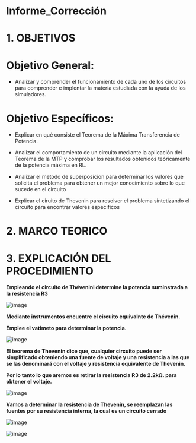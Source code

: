 # Informe_Corrección
# 1. OBJETIVOS 

# **Objetivo General:**

* Analizar y comprender el funcionamiento de cada uno de los circuitos para comprender e implentar la materia estudiada con la ayuda de los simuladores.

# **Objetivo Específicos:**

* Explicar en qué consiste el Teorema de la Máxima Transferencia de Potencia.

* Analizar el comportamiento de un circuito mediante la aplicación del Teorema de la MTP y comprobar los resultados obtenidos teóricamente de la potencia máxima en RL.

* Analizar el metodo de superposicion para determinar los valores que solicita el problema para obtener un mejor conocimiento sobre lo que sucede en el circuito 

* Explicar el ciruito de Thevenin para resolver el problema sintetizando el circuito para encontrar valores especificos

# 2. MARCO TEORICO


# 3. EXPLICACIÓN DEL PROCEDIMIENTO

**Empleando el circuito de Thévenini determine la potencia suminstrada a la resistencia R3**

![image](https://user-images.githubusercontent.com/105617383/184721717-55e79615-5739-4982-966c-b96cada84605.png)

**Mediante instrumentos encuentre el circuito equivalnte de Thévenin.**

**Emplee el vatimeto para determinar la potencia.**

![image](https://user-images.githubusercontent.com/105617383/184722674-197060bc-7b18-42e7-9005-8dbade44e576.png)

**El teorema de Thevenin dice que, cualquier circuito puede ser simplificado obteniendo una fuente de voltaje y una resistencia a las que se las denominará con el voltaje y resistencia equivalente de Thevenin.**

**Por lo tanto lo que aremos es retirar la resistencia R3 de 2.2kΩ. para obtener el voltaje.**

![image](https://user-images.githubusercontent.com/105617383/184722900-1cab62d0-34da-4e4b-982a-e28614664dad.png)

**Vamos a  determinar la resistencia de Thevenin, se reemplazan las fuentes por su resistencia interna, la cual es un circuito cerrado**

![image](https://user-images.githubusercontent.com/105617383/184723611-3be2a7e5-6f5e-46b7-b3a0-dad2d54ac65e.png)

![image](https://user-images.githubusercontent.com/105617383/184724506-8196d298-03bd-44c0-aa47-2a1c8d014601.png)
